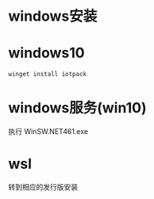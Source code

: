# windows安装
# windows10
```text
winget install iotpack
```
# windows服务(win10)
执行 WinSW.NET461.exe
# wsl

转到相应的发行版安装




